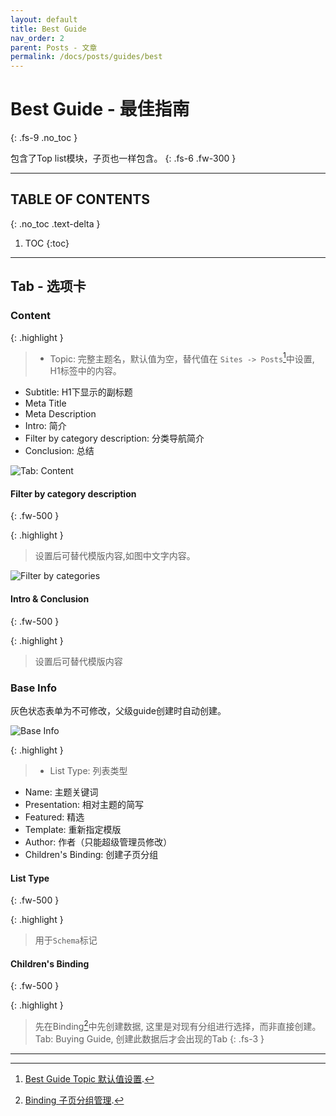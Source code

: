 ```yaml
---
layout: default
title: Best Guide
nav_order: 2
parent: Posts - 文章
permalink: /docs/posts/guides/best
---
```


# Best Guide - 最佳指南
{: .fs-9 .no_toc }

包含了Top list模块，子页也一样包含。
{: .fs-6 .fw-300 }

---

## TABLE OF CONTENTS
{: .no_toc .text-delta }

1. TOC
{:toc}

---


## Tab - 选项卡

### Content

{: .highlight }
> - Topic: 完整主题名，默认值为空，替代值在 `Sites -> Posts`[^1]中设置, H1标签中的内容。
- Subtitle: H1下显示的副标题
- Meta Title
- Meta Description
- Intro: 简介
- Filter by category description: 分类导航简介
- Conclusion: 总结


![Tab: Content]({{site.url}}{{site.baseurl}}/assets/images/posts/index/content.png)


#### Filter by category description
{: .fw-500 }

{: .highlight }
> 设置后可替代模版内容,如图中文字内容。


![Filter by categories]({{site.url}}{{site.baseurl}}/assets/images/posts/index/filter_by_categories.jpg)

#### Intro & Conclusion
{: .fw-500 }

{: .highlight }
> 设置后可替代模版内容

### Base Info

灰色状态表单为不可修改，父级guide创建时自动创建。

![Base Info]({{site.url}}{{site.baseurl}}/assets/images/posts/index/base_info.jpg)

{: .highlight }
> - List Type: 列表类型
- Name: 主题关键词
- Presentation: 相对主题的简写
- Featured: 精选
- Template: 重新指定模版
- Author: 作者（只能超级管理员修改）
- Children's Binding: 创建子页分组

#### List Type
{: .fw-500 }

{: .highlight }
> 用于`Schema`标记


#### Children's Binding
{: .fw-500 }

{: .highlight }
> 先在Binding[^2]中先创建数据, 这里是对现有分组进行选择，而非直接创建。
Tab: Buying Guide, 创建此数据后才会出现的Tab
{: .fs-3 }

---

[^1]: [Best Guide Topic 默认值设置]({{site.url}}{{site.baseurl}}/docs/sites/post#topic).
[^2]: [Binding 子页分组管理]({{site.url}}{{site.baseurl}}/docs/binding).